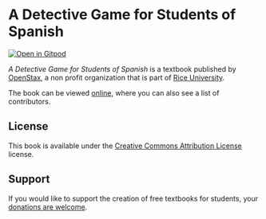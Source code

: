 # A Detective Game for Students of Spanish

[![Open in Gitpod](https://gitpod.io/button/open-in-gitpod.svg)](https://gitpod.io/from-referrer/)

_A Detective Game for Students of Spanish_ is a textbook published by [OpenStax](https://openstax.org/), a non profit organization that is part of [Rice University](https://www.rice.edu/).

The book can be viewed [online](https://github.com/cnx-user-books/cnxbook-a-detective-game-for-students-of-spanish/releases/latest), where you can also see a list of contributors.

## License
This book is available under the [Creative Commons Attribution License](./LICENSE) license.

## Support
If you would like to support the creation of free textbooks for students, your [donations are welcome](https://riceconnect.rice.edu/donation/support-openstax-banner).
